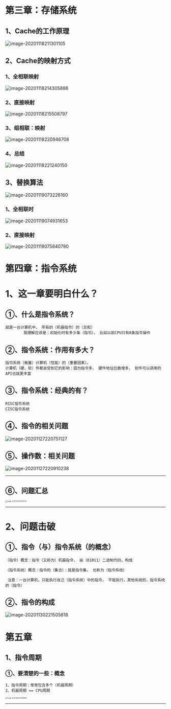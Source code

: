 

# 第三章：存储系统

## 1、Cache的工作原理

![image-20201118211301105](https://gitee.com/sheep-are-flying-in-the-sky/my-picture/raw/master/picture3/image-20201118221240150.png)



## 2、Cache的映射方式

### 1、全相联映射

![image-20201118214305886](https://gitee.com/sheep-are-flying-in-the-sky/my-picture/raw/master/picture3/image-20201118221240150.png)



### 2、直接映射

![image-20201118215508797](https://gitee.com/sheep-are-flying-in-the-sky/my-picture/raw/master/picture3/image-20201118221240150.png)



### 3、组相联：映射

![image-20201118220946708](https://gitee.com/sheep-are-flying-in-the-sky/my-picture/raw/master/picture3/image-20201118221240150.png)

### 4、总结

![image-20201118221240150](https://gitee.com/sheep-are-flying-in-the-sky/my-picture/raw/master/picture3/image-20201118221240150.png)

## 3、替换算法

![image-20201119073226160](https://gitee.com/sheep-are-flying-in-the-sky/my-picture/raw/master/picture3/image-20201118221240150.png)

### 1、全相联时

![image-20201119074931653](https://gitee.com/sheep-are-flying-in-the-sky/my-picture/raw/master/picture3/image-20201118214305886.png)

### 2、直接映射

![image-20201119075640790](https://gitee.com/sheep-are-flying-in-the-sky/my-picture/raw/master/picture3/image-20201118214305886.png)





# 第四章：指令系统

# 1、这一章要明白什么？

## ①、什么是指令系统？

~~~
就是一台计算机中， 所有的（机器指令）的（总和）      
        我理解应该是：初始化时有多少条（指令）， 比如以前CPU只有8条指令操作                                                          
~~~



## ②、指令系统：作用有多大？

~~~
指令系统（衡量）计算机（性能）的（重要因素）。
计算机（硬、软）件都会受到它的影响：因为指令多， 硬件地址位数增多， 软件可以调用的API也就更丰富                      
~~~



## ③、指令系统：经典的有？

~~~
RISC指令系统
CISC指令系统
~~~



## ④、指令的相关问题

![image-20201127220751127](https://gitee.com/sheep-are-flying-in-the-sky/my-picture/raw/master/picture3/image-20201127220751127.png)



## ⑤、操作数：相关问题

![image-20201127220910238](https://gitee.com/sheep-are-flying-in-the-sky/my-picture/raw/master/picture3/image-20201127220910238.png)



----

## ⑥、问题汇总

<img src="https://gitee.com/sheep-are-flying-in-the-sky/my-picture/raw/master/picture3/image-20201130220040135.png" alt="image-20201130220040135" style="zoom: 33%;" />

---





# 2、问题击破

## ①、指令（与）指令系统（的概念）

~~~
（指令）概念：指令（又称为）机器指令， 由（01011）二进制代码，构成

（指令系统）概念：指令的（集合）：就是指令集， 也称为（指令系统）

 注意：一台计算机，只能执行自己（指令系统）中的指令， 不能执行，其他系统的，指令系统的（指令）
~~~

## ②、指令的构成

![image-20201130221505818](https://gitee.com/sheep-are-flying-in-the-sky/my-picture/raw/master/picture3/image-20201130221505818.png)



 

# 第五章

## 1、指令周期

### ①、要清楚的一些：概念

~~~
1、指令周期：常常包含多个（机器周期）
2、机器周期 == CPU周期
~~~

<img src="https://gitee.com/sheep-are-flying-in-the-sky/my-picture/raw/master/picture4/image-20201206220848967.png" alt="image-20201206220848967" style="zoom: 33%;" />

---


